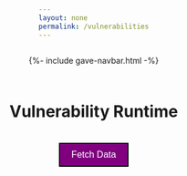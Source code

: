 ```yaml
---
layout: none
permalink: /vulnerabilities
---
```


{%- include gave-navbar.html -%}

<html>

<head>
    <style>
        body {
            display: flex;
            flex-direction: column;
            align-items: center;
            justify-content: center;
            margin: 0;
        }
        h1 {
            margin-top: 50px;
            text-align: center;
        }
        #result {
            margin-left: 20px;
            margin-right: 20px; 
        }
        #fetchButton {
            margin-top: 20px;
            margin-bottom: 20px;
            padding: 10px 20px;
            font-size: 16px;
            border: 2px solid black;
            background-color: purple;
            color: white;
            cursor: pointer;
            font-family: "Poppins", sans-serif;
        }
    </style>
</head>

<body>
    <h1>Vulnerability Runtime</h1>
    <button id="fetchButton">Fetch Data</button>
    <div id="result"></div>
</body>

</html>

<script>
    document.getElementById('fetchButton').addEventListener('click', function() {
        const baseURL = "https://gave.stu.nighthawkcodingsociety.com/api/vulnerability/software";
        const course = "ubu20"; // Replace with the actual course value
        const url = `${baseURL}/${course}`;
        fetch(url, {
            method: 'GET',
            headers: {
                'Content-Type': 'application/json',
            },
        })
        .then(response => {
            if (!response.ok) {
                throw new Error('Network response was not ok');
            }
            return response.json();
        })
        .then(data => {
            // Create a table
            let table = "<table border='1'><tr><th>ID</th><th>Title</th><th>Severity</th><th>Description</th><th>Fix Text</th><th>Check Text</th></tr>";
            
            // Insert data into the table
            data.forEach(item => {
                table += `<tr>
                    <td>${item.id}</td>
                    <td>${item.title}</td>
                    <td>${item.severity}</td>
                    <td>${item.description}</td>
                    <td>${item.fixtext}</td>
                    <td>${item.checktext}</td>
                </tr>`;
            });

            table += "</table>";

            // Display the table
            document.getElementById('result').innerHTML = table;
        })
        .catch(error => {
            console.error('There has been a problem with your fetch operation:', error);
            document.getElementById('result').textContent = 'Error: ' + error.message;
        });
    });
</script>








